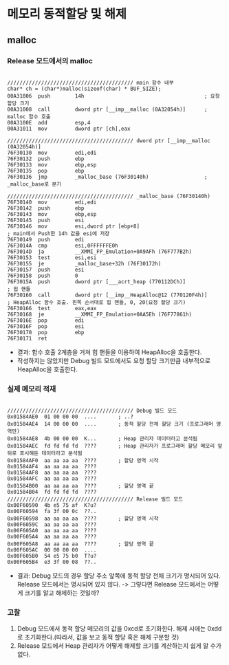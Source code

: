 # 메모리 동적할당 및 해제
## malloc
### Release 모드에서의 malloc
<pre><code>
///////////////////////////////////////// main 함수 내부
char* ch = (char*)malloc(sizeof(char) * BUF_SIZE);
00A31006  push        14h                                       ; 요청 할당 크기 
00A31008  call        dword ptr [__imp__malloc (0A32054h)]  	; malloc 함수 호출
00A3100E  add         esp,4  
00A31011  mov         dword ptr [ch],eax  

///////////////////////////////////////// dword ptr [__imp__malloc (0A32054h)]
76F30130  mov         edi,edi  
76F30132  push        ebp  
76F30133  mov         ebp,esp  
76F30135  pop         ebp  
76F30136  jmp         _malloc_base (76F30140h)                  ; _malloc_base로 분기

///////////////////////////////////////// _malloc_base (76F30140h)
76F30140  mov         edi,edi  
76F30142  push        ebp  
76F30143  mov         ebp,esp  
76F30145  push        esi  
76F30146  mov         esi,dword ptr [ebp+8]                             ; main에서 Push한 14h 값을 esi에 저장
76F30149  push        edi  
76F3014A  cmp         esi,0FFFFFFE0h  
76F3014D  ja          __XMMI_FP_Emulation+0A9AFh (76F777B2h)  
76F30153  test        esi,esi  
76F30155  je          _malloc_base+32h (76F30172h)  
76F30157  push        esi  
76F30158  push        0  
76F3015A  push        dword ptr [___acrt_heap (770112DCh)]              ; 힙 핸들
76F30160  call        dword ptr [__imp__HeapAlloc@12 (770120F4h)]       ; HeapAlloc 함수 호출. 왼쪽 순서대로 힙 핸들, 0, 20(요청 할당 크기)
76F30166  test        eax,eax  
76F30168  je          __XMMI_FP_Emulation+0AA5Eh (76F77861h)  
76F3016E  pop         edi  
76F3016F  pop         esi  
76F30170  pop         ebp  
76F30171  ret  
</code></pre>
* 결과: 함수 호출 2계층을 거쳐 힙 핸들을 이용하여 HeapAlloc을 호출한다.
* 작성하지는 않았지만 Debug 빌드 모드에서도 요청 할당 크기만큼 내부적으로 HeapAlloc을 호출한다.

### 실제 메모리 적재
<pre><code>
///////////////////////////////////////// Debug 빌드 모드
0x01584AE0  01 00 00 00  ....		; ..?
0x01584AE4  14 00 00 00  ....		; 동적 할당 전체 할당 크기 (프로그래머 영역만)
0x01584AE8  4b 00 00 00  K...		; Heap 관리자 데이터라고 분석됨
0x01584AEC  fd fd fd fd  ????		; Heap 관리자가 프로그래머 할당 메모리 앞뒤로 표시해둔 데이터라고 분석됨
0x01584AF0  aa aa aa aa  ????		; 할당 영역 시작
0x01584AF4  aa aa aa aa  ????
0x01584AF8  aa aa aa aa  ????
0x01584AFC  aa aa aa aa  ????
0x01584B00  aa aa aa aa  ????		; 할당 영역 끝
0x01584B04  fd fd fd fd  ????		
///////////////////////////////////////// Release 빌드 모드
0x00F60590  4b e5 75 af  K?u?
0x00F60594  fa 3f 00 0c  ??..
0x00F60598  aa aa aa aa  ????		; 할당 영역 시작
0x00F6059C  aa aa aa aa  ????
0x00F605A0  aa aa aa aa  ????
0x00F605A4  aa aa aa aa  ????
0x00F605A8  aa aa aa aa  ????		; 할당 영역 끝
0x00F605AC  00 00 00 00  ....
0x00F605B0  54 e5 75 b0  T?u?
0x00F605B4  e3 3f 00 08  ??..
</code></pre>
* 결과: Debug 모드의 경우 할당 주소 앞쪽에 동적 할당 전체 크기가 명시되어 있다. Release 모드에서는 명시되어 있지 않다. -> 그렇다면 Release 모드에서는 어떻게 크기를 알고 해제하는 것일까?

### 고찰
1. Debug 모드에서 동적 할당 메모리의 값을 0xcd로 초기화한다. 해제 시에는 0xdd로 초기화한다.(따라서, 값을 보고 동적 할당 혹은 해제 구분할 것)
2. Release 모드에서 Heap 관리자가 어떻게 해제할 크기를 계산하는지 쉽게 알 수가 없다. 
